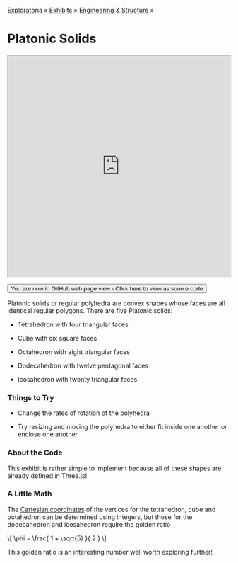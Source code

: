 [Exploratoria]( http://exploratoria.github.io ) &raquo; [Exhibits]( http://exploratoria.github.io/exhibits/ ) &raquo;
[Engineering & Structure]( http://exploratoria.github.io/exhibits/engineering/ ) &raquo;

# Platonic Solids

<iframe src=https://exploratoria.github.io/lib/code-edit-view/code-edit-view.html#https://exploratoria.github.io/exhibits/engineering/platonic-solids/platonic-solids.html width=100% height=500px></iframe>

<span style="display: none">_View as a web page to see the content of this iframe_</span>

<span style="display: none"> [You are now in GitHub source code view - Click here to view as a web page]( http://exploratoria.github.io/exhibits/engineering/platonic-solids/index.html 'View file as a web page' ) </span>
<input type=button value="You are now in GitHub web page view - Click here to view as source code" onclick="window.location.href='https://github.com/exploratoria/exploratoria.github.io/tree/master/exhibits/engineering/platonic-solids/'" />

Platonic solids or regular polyhedra are convex shapes whose faces are all identical regular polygons. There are five Platonic solids:

* Tetrahedron with four triangular faces

* Cube with six square faces

* Octahedron with eight triangular faces

* Dodecahedron with twelve pentagonal faces

* Icosahedron with twenty triangular faces

### Things to Try

* Change the rates of rotation of the polyhedra

* Try resizing and moving the polyhedra to either fit inside one another or enclose one another

### About the Code

This exhibit is rather simple to implement because all of these shapes are already defined in Three.js!

### A Little Math

The <a href="https://en.wikipedia.org/wiki/Platonic_solid#Cartesian_coordinates">Cartesian coordinates</a> of the vertices for the tetrahedron, cube and octahedron can be determined using integers, but those for the dodecahedron and icosahedron require the golden ratio

\\[ \phi = \frac{ 1 + \sqrt{5} }{ 2 } \\]

This golden ratio is an interesting number well worth exploring further!